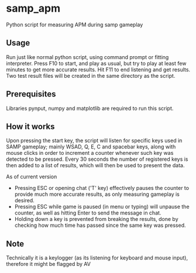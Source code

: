 # samp_apm

Python script for measuring APM during samp gameplay

## Usage

Run just like normal python script, using command prompt or fitting interpreter. Press F10 to start, and play as usual, but try to play at least few minutes to get more accurate results.
Hit F11 to end listening and get results. Two test result files will be created in the same directory as the script.

## Prerequisites 

Libraries pynput, numpy and matplotlib are required to run this script.


## How it works
Upon pressing the start key, the script will listen for specific keys used in SAMP gameplay; mainly WSAD, Q, E, C and spacebar keys, along with mouse clicks in order to increment a counter whenever such key was detected to be pressed. Every 30 seconds the number of registered keys is then added to a list of results, which will then be used to present the data.

As of current version
- Pressing ESC or opening chat ('T' key)  effectively pauses the counter to provide much more accurate results, as only measuring gameplay is desired.
- Pressing ESC while game is paused (in menu or typing) will unpause the counter, as well as hitting Enter to send the message in chat.
- Holding down a key is prevented from breaking the results, done by checking how much time has passed since the same key was pressed.


## Note
Technically it is a keylogger (as its listening for keyboard and mouse input), therefore it might be flagged by AV
